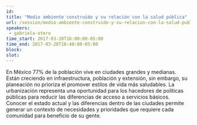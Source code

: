 ```yaml
---
id: 
title: "Medio ambiente construido y su relación con la salud pública"
url: /session/medio-ambiente-construido-y-su-relacion-con-la-salud-publica/
speakers:
 - gabriela-otero
time_start: 2017-03-28T16:00:00-05:00
time_end: 2017-03-28T16:40:00-05:00
block: 
slot: 
---
```


En México 77% de la población vive en ciudades grandes y medianas. Están creciendo en infraestructura, población y extensión, sin embargo, su planeación no prioriza el promover estilos de vida más saludables. La urbanización representa una oportunidad para los hacedores de políticas públicas para reducir las diferencias de acceso a servicios básicos. Conocer el estado actual y las diferencias dentro de las ciudades permite generar un contexto de necesidades y prioridades que requiere cada comunidad para beneficio de su gente.